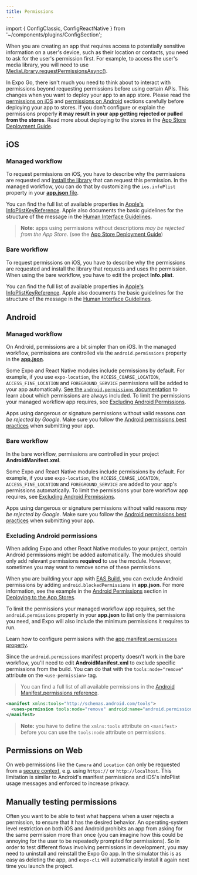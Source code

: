 ```yaml
---
title: Permissions
---
```


import { ConfigClassic, ConfigReactNative } from '~/components/plugins/ConfigSection';

When you are creating an app that requires access to potentially sensitive information on a user's device, such as their location or contacts, you need to ask for the user's permission first. For example, to access the user's media library, you will need to use [MediaLibrary.requestPermissionsAsync()](../../versions/latest/sdk/media-library.md#medialibraryrequestpermissionsasync).

In Expo Go, there isn't much you need to think about to interact with permissions beyond requesting permissions before using certain APIs. This changes when you want to deploy your app to an app store. Please read the [permissions on iOS](#ios) and [permissions on Android](#android) sections carefully before deploying your app to stores. If you don't configure or explain the permissions properly **it may result in your app getting rejected or pulled from the stores**. Read more about deploying to the stores in the [App Store Deployment Guide](../../../distribution/app-stores.md#system-permissions-dialogs-on-ios).

## iOS

### Managed workflow

To request permissions on iOS, you have to describe why the permissions are requested and [install the library](#permissions-and-required-packages-on-ios) that can request this permission. In the managed workflow, you can do that by customizing the `ios.infoPlist` property in your [**app.json** file](../../../workflow/configuration.md#ios).

You can find the full list of available properties in [Apple's InfoPlistKeyReference](https://developer.apple.com/library/archive/documentation/General/Reference/InfoPlistKeyReference/Articles/CocoaKeys.html#//apple_ref/doc/uid/TP40009251-SW1). Apple also documents the basic guidelines for the structure of the message in the [Human Interface Guidelines](https://developer.apple.com/design/human-interface-guidelines/ios/app-architecture/requesting-permission/).

> **Note:** apps using permissions without descriptions _may be rejected from the App Store_. (see the [App Store Deployment Guide](../../../distribution/app-stores.md#system-permissions-dialogs-on-ios))

### Bare workflow

To request permissions on iOS, you have to describe why the permissions are requested and install the library that requests and uses the permission. When using the bare workflow, you have to edit the project **Info.plist**.

You can find the full list of available properties in [Apple's InfoPlistKeyReference](https://developer.apple.com/library/archive/documentation/General/Reference/InfoPlistKeyReference/Articles/CocoaKeys.html#//apple_ref/doc/uid/TP40009251-SW1). Apple also documents the basic guidelines for the structure of the message in the [Human Interface Guidelines](https://developer.apple.com/design/human-interface-guidelines/ios/app-architecture/requesting-permission/).

## Android

### Managed workflow

On Android, permissions are a bit simpler than on iOS. In the managed workflow, permissions are controlled via the `android.permissions` property in the [**app.json**](/versions/latest/config/app/#android).

Some Expo and React Native modules include permissions by default. For example, if you use `expo-location`, the `ACCESS_COARSE_LOCATION`, `ACCESS_FINE_LOCATION` and `FOREGROUND_SERVICE` permissions will be added to your app automatically. [See the `android.permissions` documentation](/versions/latest/config/app.md#permissions) to learn about which permissions are always included. To limit the permissions your managed workflow app requires, see [Excluding Android Permissions](#excluding-android-permissions).

Apps using dangerous or signature permissions without valid reasons _can be rejected by Google_. Make sure you follow the [Android permissions best practices](https://developer.android.com/training/permissions/usage-notes) when submitting your app.

### Bare workflow

In the bare workflow, permissions are controlled in your project **AndroidManifest.xml**.

Some Expo and React Native modules include permissions by default. For example, if you use `expo-location`, the `ACCESS_COARSE_LOCATION`, `ACCESS_FINE_LOCATION` and `FOREGROUND_SERVICE` are added to your app's permissions automatically. To limit the permissions your bare workflow app requires, see [Excluding Android Permissions](#excluding-android-permissions).

Apps using dangerous or signature permissions without valid reasons _may be rejected by Google_. Make sure you follow the [Android permissions best practices](https://developer.android.com/training/permissions/usage-notes) when submitting your app.

### Excluding Android permissions

When adding Expo and other React Native modules to your project, certain Android permissions might be added automatically. The modules should only add relevant permissions **required** to use the module. However, sometimes you may want to remove some of these permissions.

When you are building your app with [EAS Build](/build/introduction/), you can exclude Android permissions by adding `android.blockedPermissions` in **app.json**. For more information, see the example in the [Android Permissions](/distribution/app-stores/#android-permissions) section in [Deploying to the App Stores](/distribution/app-stores).

<ConfigClassic>

To limit the permissions your managed workflow app requires, set the `android.permissions` property in your **app.json** to list only the permissions you need, and Expo will also include the minimum permissions it requires to run.

Learn how to configure permissions with the [app manifest `permissions` property](/versions/latest/config/app/#permissions).

</ConfigClassic>

<ConfigReactNative>

Since the `android.permissions` manifest property doesn't work in the bare workflow, you'll need to edit **AndroidManifest.xml** to exclude specific permissions from the build. You can do that with the `tools:node="remove"` attribute on the `<use-permission>` tag.

> You can find a full list of all available permissions in the [Android Manifest.permissions reference](https://developer.android.com/reference/android/Manifest.permission).

```xml
<manifest xmlns:tools="http://schemas.android.com/tools">
  <uses-permission tools:node="remove" android:name="android.permission.ACCESS_FINE_LOCATION" />
</manifest>
```

> **Note:** you have to define the `xmlns:tools` attribute on `<manifest>` before you can use the `tools:node` attribute on permissions.

</ConfigReactNative>

## Permissions on Web

On web permissions like the `Camera` and `Location` can only be requested from a [secure context](https://developer.mozilla.org/en-US/docs/Web/Security/Secure_Contexts#When_is_a_context_considered_secure), e.g. using `https://` or `http://localhost`. This limitation is similar to Android's manifest permissions and iOS's infoPlist usage messages and enforced to increase privacy.

## Manually testing permissions

Often you want to be able to test what happens when a user rejects a permission, to ensure that it has the desired behavior. An operating-system level restriction on both iOS and Android prohibits an app from asking for the same permission more than once (you can imagine how this could be annoying for the user to be repeatedly prompted for permissions). So in order to test different flows involving permissions in development, you may need to uninstall and reinstall the Expo Go app. In the simulator this is as easy as deleting the app, and `expo-cli` will automatically install it again next time you launch the project.

